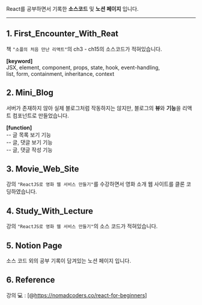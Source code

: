React를 공부하면서 기록한 <b>소스코드</b> 및 <b>노션 페이지</b> 입니다.

---

## 1. First_Encounter_With_Reat

책 `"소플의 처음 만난 리액트"`의 ch3 - ch15의 소스코드가 적혀있습니다.

<b>[keyword]</b><br>
JSX, element, component, props, state, hook, event-handling, <br>
list, form, containment, inheritance, context

## 2. Mini_Blog

서버가 존재하지 않아 실제 블로그처럼 작동하지는 않지만, 블로그의 <b>뷰</b>와 <b>기능</b>을 리액트 컴포넌트로 만들었습니다.

<b>[function]</b><br>
-- 글 목록 보기 기능<br>
-- 글, 댓글 보기 기능<br>
-- 글, 댓글 작성 기능

## 3. Movie_Web_Site

강의 `"ReactJS로 영화 웹 서비스 만들기"`를 수강하면서 영화 소개 웹 사이트를 클론 코딩하였습니다.

## 4. Study_With_Lecture

강의 `"ReactJS로 영화 웹 서비스 만들기"`의 소스 코드가 적혀있습니다.

## 5. Notion Page

소스 코드 외의 공부 기록이 담겨있는 노션 페이지 입니다.

## 6. Reference

강의 💻 : [@https://nomadcoders.co/react-for-beginners]
